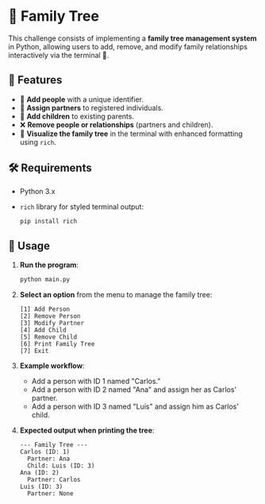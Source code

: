 # 🌳 Family Tree

This challenge consists of implementing a **family tree management system** in Python, allowing users to add, remove, and modify family relationships interactively via the terminal 🦝.

## 📌 Features

- 📌 **Add people** with a unique identifier.
- 💍 **Assign partners** to registered individuals.
- 👶 **Add children** to existing parents.
- ❌ **Remove people or relationships** (partners and children).
- 📜 **Visualize the family tree** in the terminal with enhanced formatting using `rich`.

## 🛠️ Requirements

- Python 3.x
- `rich` library for styled terminal output:

    ```bash
    pip install rich
    ```

## 🚀 Usage

1. **Run the program**:

    ```bash
    python main.py
    ```

2. **Select an option** from the menu to manage the family tree:

    ```
    [1] Add Person
    [2] Remove Person
    [3] Modify Partner
    [4] Add Child
    [5] Remove Child
    [6] Print Family Tree
    [7] Exit
    ```

3. **Example workflow**:

    - Add a person with ID 1 named "Carlos."
    - Add a person with ID 2 named "Ana" and assign her as Carlos' partner.
    - Add a person with ID 3 named "Luis" and assign him as Carlos' child.

4. **Expected output when printing the tree**:

    ```
    --- Family Tree ---
    Carlos (ID: 1)
      Partner: Ana
      Child: Luis (ID: 3)
    Ana (ID: 2)
      Partner: Carlos
    Luis (ID: 3)
      Partner: None
    ```
